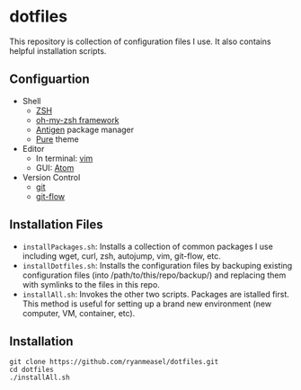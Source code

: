 # dotfiles
This repository is collection of configuration files I use. It also contains helpful installation scripts.

## Configuartion

- Shell
  - [ZSH](http://www.zsh.org/)
  - [oh-my-zsh framework](https://github.com/robbyrussell/oh-my-zsh) 
  - [Antigen](https://github.com/zsh-users/antigen) package manager
  - [Pure](https://github.com/sindresorhus/pure) theme
- Editor
  - In terminal: [vim](http://www.vim.org/)
  - GUI: [Atom](https://atom.io/)
- Version Control
  - [git](https://git-scm.com/)
  - [git-flow](https://github.com/nvie/gitflow)

## Installation Files

- `installPackages.sh`: Installs a collection of common packages I use including wget, curl, zsh, autojump, vim, git-flow, etc.
- `installDotfiles.sh`: Installs the configuration files by backuping existing configuration files (into /path/to/this/repo/backup/)
and replacing them with symlinks to the files in this repo.
- `installAll.sh`: Invokes the other two scripts. Packages are istalled first. This method is useful for setting up a brand new
environment (new computer, VM, container, etc). 


## Installation

```Shell
git clone https://github.com/ryanmeasel/dotfiles.git
cd dotfiles
./installAll.sh
```
